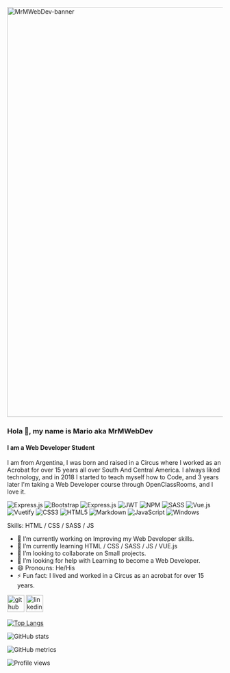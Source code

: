 <img width="958" alt="MrMWebDev-banner" src="https://user-images.githubusercontent.com/51481617/132131227-003f0439-2716-4c1f-9859-64f2fb04cda6.png">

### Hola 👋, my name is Mario aka MrMWebDev
#### I am a Web Developer Student
I am from Argentina, I was born and raised in a Circus where I worked as an Acrobat for over 15 years all over South And Central America.
I always liked technology, and in 2018 I started to teach myself how to Code, and 3 years later I'm taking a Web Developer course through OpenClassRooms, and I love it.

![Express.js](https://img.shields.io/badge/express.js-%23404d59.svg?style=for-the-badge&logo=express&logoColor=%2361DAFB) ![Bootstrap](https://img.shields.io/badge/bootstrap-%23563D7C.svg?style=for-the-badge&logo=bootstrap&logoColor=white) ![Express.js](https://img.shields.io/badge/express.js-%23404d59.svg?style=for-the-badge&logo=express&logoColor=%2361DAFB) ![JWT](https://img.shields.io/badge/JWT-black?style=for-the-badge&logo=JSON%20web%20tokens) ![NPM](https://img.shields.io/badge/NPM-%23000000.svg?style=for-the-badge&logo=npm&logoColor=white) ![SASS](https://img.shields.io/badge/SASS-hotpink.svg?style=for-the-badge&logo=SASS&logoColor=white) ![Vue.js](https://img.shields.io/badge/vuejs-%2335495e.svg?style=for-the-badge&logo=vuedotjs&logoColor=%234FC08D) ![Vuetify](https://img.shields.io/badge/Vuetify-1867C0?style=for-the-badge&logo=vuetify&logoColor=AEDDFF) ![CSS3](https://img.shields.io/badge/css3-%231572B6.svg?style=for-the-badge&logo=css3&logoColor=white) ![HTML5](https://img.shields.io/badge/html5-%23E34F26.svg?style=for-the-badge&logo=html5&logoColor=white) ![Markdown](https://img.shields.io/badge/markdown-%23000000.svg?style=for-the-badge&logo=markdown&logoColor=white) ![JavaScript](https://img.shields.io/badge/javascript-%23323330.svg?style=for-the-badge&logo=javascript&logoColor=%23F7DF1E) ![Windows](https://img.shields.io/badge/Windows-0078D6?style=for-the-badge&logo=windows&logoColor=white)

Skills: HTML / CSS / SASS / JS

- 🔭 I’m currently working on Improving my Web Developer skills. 
- 🌱 I’m currently learning HTML / CSS / SASS / JS / VUE.js 
- 👯 I’m looking to collaborate on Small projects. 
- 🤔 I’m looking for help with Learning to become a Web Developer. 
- 😄 Pronouns: He/His 
- ⚡ Fun fact: I lived and worked in a Circus as an acrobat for over 15 years. 


[<img src='https://cdn.jsdelivr.net/npm/simple-icons@3.0.1/icons/github.svg' alt='github' height='40' style='#fffff'>](https://github.com/MrMWebDev)  [<img src='https://cdn.jsdelivr.net/npm/simple-icons@3.0.1/icons/linkedin.svg' alt='linkedin' height='40'>](https://www.linkedin.com/in/tihanymario@gmail.com/)  

[![Top Langs](https://github-readme-stats.vercel.app/api/top-langs/?username=MrMWebDev)](https://github.com/anuraghazra/github-readme-stats)

![GitHub stats](https://github-readme-stats.vercel.app/api?username=MrMWebDev&show_icons=true)  

![GitHub metrics](https://metrics.lecoq.io/MrMWebDev)  

![Profile views](https://gpvc.arturio.dev/MrMWebDev)  
